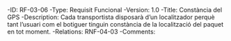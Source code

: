 -ID: RF-03-06
-Type:  Requisit Funcional
-Version: 1.0
-Title: Constància del GPS
-Description:  Cada transportista disposarà d’un localitzador perquè tant l’usuari com el botiguer tinguin constància de la localització del paquet en tot moment.
-Relations: RNF-04-03
-Comments: 
